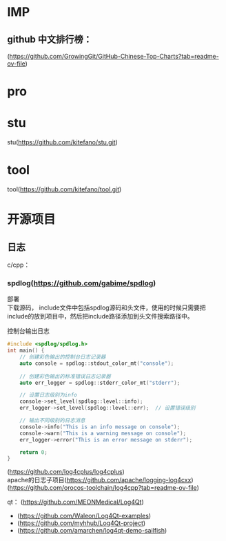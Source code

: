 # IMP
## github 中文排行榜： 
(https://github.com/GrowingGit/GitHub-Chinese-Top-Charts?tab=readme-ov-file)  


# pro  

# stu  
stu(https://github.com/kitefano/stu.git)  


# tool  
tool(https://github.com/kitefano/tool.git)  

# 开源项目
## 日志  
c/cpp： 
### spdlog(https://github.com/gabime/spdlog)  
部署  
下载源码， include文件中包括spdlog源码和头文件，使用的时候只需要把include的放到项目中，然后把include路径添加到头文件搜索路径中。  

控制台输出日志  
```c++
#include <spdlog/spdlog.h>
int main() {
    // 创建彩色输出的控制台日志记录器
    auto console = spdlog::stdout_color_mt("console");
    
    // 创建彩色输出的标准错误日志记录器
    auto err_logger = spdlog::stderr_color_mt("stderr");

    // 设置日志级别为info
    console->set_level(spdlog::level::info);
    err_logger->set_level(spdlog::level::err);  // 设置错误级别

    // 输出不同级别的日志消息
    console->info("This is an info message on console");
    console->warn("This is a warning message on console");
    err_logger->error("This is an error message on stderr");

    return 0;
}
```




(https://github.com/log4cplus/log4cplus)  
apache的日志子项目(https://github.com/apache/logging-log4cxx) 
(https://github.com/orocos-toolchain/log4cpp?tab=readme-ov-file)  



qt： (https://github.com/MEONMedical/Log4Qt)  
- (https://github.com/Waleon/Log4Qt-examples)  
- (https://github.com/myhhub/Log4Qt-project)    
- (https://github.com/amarchen/log4qt-demo-sailfish)  

